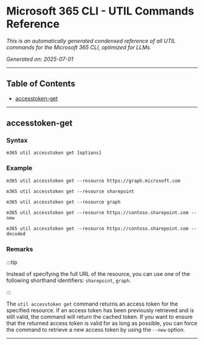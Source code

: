 <!-- DISCLAIMER: All secrets, passwords, and sensitive values in this document are examples only and not real credentials. -->
# Microsoft 365 CLI - UTIL Commands Reference

*This is an automatically generated condensed reference of all UTIL commands for the Microsoft 365 CLI, optimized for LLMs.*

*Generated on: 2025-07-01*

---

## Table of Contents

- [accesstoken-get](#accesstoken-get)

---

## accesstoken-get

### Syntax
```
m365 util accesstoken get [options]
```

### Example
```
m365 util accesstoken get --resource https://graph.microsoft.com

m365 util accesstoken get --resource sharepoint

m365 util accesstoken get --resource graph

m365 util accesstoken get --resource https://contoso.sharepoint.com --new

m365 util accesstoken get --resource https://contoso.sharepoint.com --decoded

```

### Remarks
:::tip

Instead of specifying the full URL of the resource, you can use one of the following shorthand identifiers: `sharepoint`, `graph`.

:::

The `util accesstoken get` command returns an access token for the specified resource. If an access token has been previously retrieved and is still valid, the command will return the cached token. If you want to ensure that the returned access token is valid for as long as possible, you can force the command to retrieve a new access token by using the `--new` option.



---
